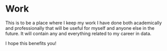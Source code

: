 # Work

This is to be a place where I keep my work I have done both academically and professionally that will be useful for myself and anyone else in the future. It will contain any and everything related to my career in data. 

I hope this benefits you!
